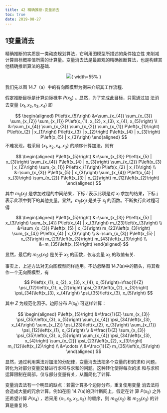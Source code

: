 ```yaml
---
title: 42 精确推断-变量消去
toc: true
date: 2019-08-27
---
```


## 1变量消去

精确推断的实质是一类动态规划算法，它利用图模型所描述的条件独立性 来削减计算目标概率值所需的计算量。变量消去法是最直观的精确推断算法，也是构建其他精确推断算法的基础.

<center>

![](http://images.iterate.site/blog/image/180701/KcCGK66gIc.png?imageslim){ width=55% }


</center>

我们先以图 14.7（a）中的有向图模型为例来介绍其工作流程.

假定推断目标是计算边际概率 $P(x_5)$ 。显然，为了完成此目标，只需通过加 法消去变量 $\{x_1,x_2,x_3,x_4\}$ 即

$$
\begin{aligned} P\left(x_{5}\right) &=\sum_{x_{4}} \sum_{x_{3}} \sum_{x_{2}} \sum_{x_{1}} P\left(x_{1}, x_{2}, x_{3}, x_{4}, x_{5}\right) \\ &=\sum_{x_{4}} \sum_{x_{3}} \sum_{x_{2}} \sum_{x_{1}} P\left(x_{1}\right) P\left(x_{2} | x_{1}\right) P\left(x_{3} | x_{2}\right) P\left(x_{4} | x_{3}\right) P\left(x_{5} | x_{3}\right) \end{aligned}
$$
不难发现，若采用 $\{x_1,x_2,x_4,x_3\}$ 的顺序计算加法，则有

$$
\begin{aligned} P\left(x_{5}\right) &=\sum_{x_{3}} P\left(x_{5} | x_{3}\right) \sum_{x_{4}} P\left(x_{4} | x_{3}\right) \sum_{x_{2}} P\left(x_{3} | x_{2}\right) \sum_{x_{1}} P\left(x_{1}\right) P\left(x_{2} | x_{1}\right) \\ &=\sum_{x_{3}} P\left(x_{5} | x_{3}\right) \sum_{x_{4}} P\left(x_{4} | x_{3}\right) \sum_{x_{2}} P\left(x_{3} | x_{2}\right) m_{12}\left(x_{2}\right) \end{aligned}
$$

其中 $m_{ij}(x_j)$ 是求加过程的中间结果，下标 $i$ 表示此项是对 $x_i$ 求加的结果，下标 j 表示此项中剩下的其他变量。显然，$m_{ij}(x_j)$ 是关于 $x_j$ 的函数。不断执行此过程可得

$$
\begin{aligned} P\left(x_{5}\right) &=\sum_{x_{3}} P\left(x_{5} | x_{3}\right) \sum_{x_{4}} P\left(x_{4} | x_{3}\right) m_{23}\left(x_{3}\right) \\ &=\sum_{x_{3}} P\left(x_{5} | x_{3}\right) m_{23}\left(x_{3}\right) \sum_{x_{4}} P\left(x_{4} | x_{3}\right) \\ &=\sum_{x_{3}} P\left(x_{5} | x_{3}\right) m_{23}\left(x_{3}\right) m_{43}\left(x_{3}\right) \\ &=m_{35}\left(x_{5}\right) \end{aligned}
$$


显然，最后的 $m_{35}(x_5)$ 是关于 $x_5$ 的函数，仅与变量 $x_5$ 的取值有关.

事实上，上述方法对无向图模型同样适用。不妨忽略图 14.7(a)中的箭头，将其看作一个无向图模型，有

$$
P\left(x_{1}, x_{2}, x_{3}, x_{4}, x_{5}\right)=\frac{1}{Z} \psi_{12}\left(x_{1}, x_{2}\right) \psi_{23}\left(x_{2}, x_{3}\right) \psi_{34}\left(x_{3}, x_{4}\right) \psi_{35}\left(x_{3}, x_{5}\right)
$$

其中 $Z$ 为规范化因子。边际分布 $P(x_5)$ 可这样计算：

$$
\begin{aligned} P\left(x_{5}\right) &=\frac{1}{Z} \sum_{x_{3}} \psi_{35}\left(x_{3}, x_{5}\right) \sum_{x_{4}} \psi_{34}\left(x_{3}, x_{4}\right) \sum_{x_{2}} \psi_{23}\left(x_{2}, x_{3}\right) \sum_{x_{1}} \psi_{12}\left(x_{1}, x_{2}\right) \\ &=\frac{1}{Z} \sum_{x_{3}} \psi_{35}\left(x_{3}, x_{5}\right) \sum_{x_{4}} \psi_{34}\left(x_{3}, x_{4}\right) \sum_{x_{2}} \psi_{23}\left(x_{2}, x_{3}\right) m_{12}\left(x_{2}\right) \\ &=\cdots \\ &=\frac{1}{Z} m_{35}\left(x_{5}\right) \end{aligned}
$$

显然，通过利用乘法对加法的分配律，变量消去法把多个变量的积的求和 问题，转化为对部分变量交替进行求积与求和的问题。这种转化使得每次的求 和与求积运算限制在局部，仅与部分变量有关，从而简化了计算.

变量消去法有一个明显的缺点：若需计算多个边际分布，重复使用变量 消去法将会造成大量的冗余计算。例如在图 14.7(a)的贝叶斯网上，假定在计 算 $P(x_5)$ 之外还希望计算 $P(x_4)$ ，若采用 $\{x_1,x_2,x_5,x_3\}$ 的顺序，则 $m_{12}(x_2)$ 和 $m_{23}(x_3)$ 的计算是重复的.
